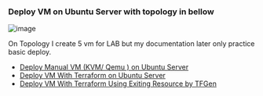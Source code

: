 ### Deploy VM on Ubuntu Server with topology in bellow
![image](https://user-images.githubusercontent.com/59303583/210162716-7b4402ab-4907-45c3-b700-1455a7bb09c4.png)

On Topology I create 5 vm for LAB but my documentation later only practice basic deploy.

- [Deploy Manual VM (KVM/ Qemu ) on Ubuntu Server](/manual/)
- [Deploy VM With Terraform on Ubuntu Server](https://mrofiq466.github.io/DJaringanQ/deploy-kvm/terraform/)
- [Deploy VM With Terraform Using Exiting Resource by TFGen](https://mrofiq466.github.io/DJaringanQ/deploy-kvm/tfgen/)
